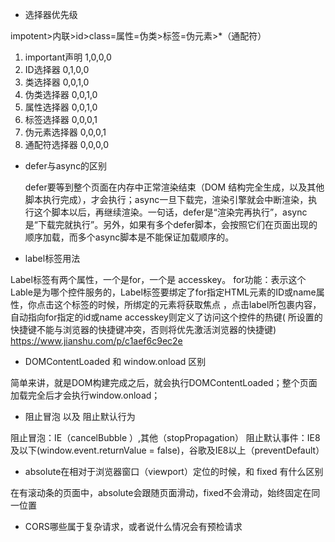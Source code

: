 <!--
 * @Descripttion: 
 * @version: 
 * @Author: wy
 * @Date: 2021年02月28日 13:27:41
 * @LastEditors: wy
 * @LastEditTime: 2021年03月13日 14:41:31
-->
- 选择器优先级

impotent>内联>id>class=属性=伪类>标签=伪元素>*（通配符）
1. important声明 1,0,0,0
2. ID选择器 0,1,0,0
3. 类选择器 0,0,1,0
4. 伪类选择器 0,0,1,0
5. 属性选择器 0,0,1,0
6. 标签选择器 0,0,0,1
7. 伪元素选择器 0,0,0,1
8. 通配符选择器 0,0,0,0
- defer与async的区别
  
  defer要等到整个页面在内存中正常渲染结束（DOM 结构完全生成，以及其他脚本执行完成），才会执行；async一旦下载完，渲染引擎就会中断渲染，执行这个脚本以后，再继续渲染。一句话，defer是“渲染完再执行”，async是“下载完就执行”。另外，如果有多个defer脚本，会按照它们在页面出现的顺序加载，而多个async脚本是不能保证加载顺序的。

- label标签用法

Label标签有两个属性，一个是for，一个是 accesskey。
for功能：表示这个Lable是为哪个控件服务的，Label标签要绑定了for指定HTML元素的ID或name属性，你点击这个标签的时候，所绑定的元素将获取焦点 ，点击label所包裹内容，自动指向for指定的id或name
accesskey则定义了访问这个控件的热键( 所设置的快捷键不能与浏览器的快捷键冲突，否则将优先激活浏览器的快捷键)
https://www.jianshu.com/p/c1aef6c9ec2e

- DOMContentLoaded 和 window.onload 区别

简单来讲，就是DOM构建完成之后，就会执行DOMContentLoaded；整个页面加载完全后才会执行window.onload；
  
- 阻止冒泡 以及 阻止默认行为

阻止冒泡：IE（cancelBubble ）,其他（stopPropagation）
阻止默认事件：IE8及以下(window.event.returnValue = false)，谷歌及IE8以上（preventDefault）

- absolute在相对于浏览器窗口（viewport）定位的时候，和 fixed 有什么区别
  
在有滚动条的页面中，absolute会跟随页面滑动，fixed不会滑动，始终固定在同一位置

- CORS哪些属于复杂请求，或者说什么情况会有预检请求





